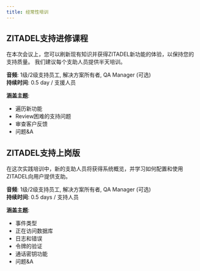 ```yaml
---
title: 经常性培训
---
```


## ZITADEL支持进修课程

在本次会议上，您可以刷新现有知识并获得ZITADEL新功能的体验，以保持您的支持质量。 我们建议每个支助人员提供半天培训。

**音频**: 1级/2级支持员工, 解决方案所有者, QA Manager (可选)  
**持续时间**: 0.5 day / 支援人员

**涵盖主题**:

* 遍历新功能
* Review困难的支持问题
* 审查客户反馈
* 问题&A

## ZITADEL支持上岗版

在这次实践培训中，新的支助人员将获得系统概览，并学习如何配置和使用ZITADEL向用户提供支助。

**音频**: 1级/2级支持员工, 解决方案所有者, QA Manager (可选)  
**持续时间**: 0.5 days / 支持人员

**涵盖主题**:

* 事件类型
* 正在访问数据库
* 日志和错误
* 令牌的验证
* 通话密钥功能
* 问题&A

